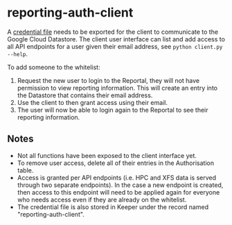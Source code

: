 # reporting-auth-client

A [credential file](https://cloud.google.com/docs/authentication/getting-started) needs to be exported for the client to communicate to the Google Cloud Datastore. The client user interface can list and add access to all API endpoints for a user given their email address, see `python client.py --help`.

To add someone to the whitelist:
1. Request the new user to login to the Reportal, they will not have permission to view reporting information. This will create an entry into the Datastore that contains their email address.
2. Use the client to then grant access using their email.
3. The user will now be able to login again to the Reportal to see their reporting information.

## Notes
* Not all functions have been exposed to the client interface yet.
* To remove user access, delete all of their entries in the Authorisation table.
* Access is granted per API endpoints (i.e. HPC and XFS data is served through two separate endpoints). In the case a new endpoint is created, then access to this endpoint will need to be applied again for everyone who needs access even if they are already on the whitelist.
* The credential file is also stored in Keeper under the record named "reporting-auth-client".
